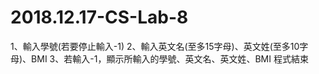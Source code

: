 # 2018.12.17-CS-Lab-8

1、輸入學號(若要停止輸入-1)
2、輸入英文名(至多15字母)、英文姓(至多10字母)、BMI
3、若輸入-1，顯示所輸入的學號、英文名、英文姓、BMI
程式結束
